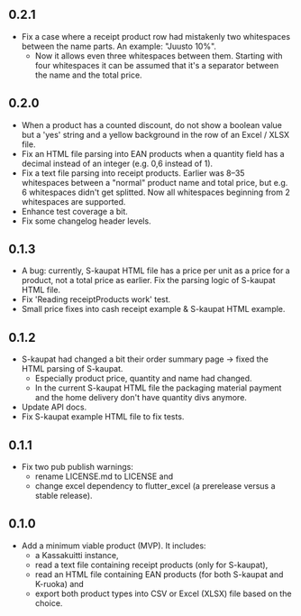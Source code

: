 ## 0.2.1

- Fix a case where a receipt product row had mistakenly two whitespaces between the name parts. An example: "Juusto  10%".
    - Now it allows even three whitespaces between them. Starting with four whitespaces it can be assumed that it's a separator between the name and the total price.

## 0.2.0

- When a product has a counted discount, do not show a boolean value but a 'yes' string and a yellow background in the row of an Excel / XLSX file.
- Fix an HTML file parsing into EAN products when a quantity field has a decimal instead of an integer (e.g. 0,6 instead of 1).
- Fix a text file parsing into receipt products. Earlier was 8–35 whitespaces between a "normal" product name and total price, but e.g. 6 whitespaces didn't get splitted. Now all whitespaces beginning from 2 whitespaces are supported.
- Enhance test coverage a bit.
- Fix some changelog header levels.

## 0.1.3

- A bug: currently, S-kaupat HTML file has a price per unit as a price for a product, not a total price as earlier. Fix the parsing logic of S-kaupat HTML file.
- Fix 'Reading receiptProducts work' test.
- Small price fixes into cash receipt example & S-kaupat HTML example.

## 0.1.2

- S-kaupat had changed a bit their order summary page -> fixed the HTML parsing of S-kaupat.
    - Especially product price, quantity and name had changed.
    - In the current S-kaupat HTML file the packaging material payment and the home delivery don't have quantity divs anymore.
- Update API docs.
- Fix S-kaupat example HTML file to fix tests.

## 0.1.1

- Fix two pub publish warnings:
    - rename LICENSE.md to LICENSE and
    - change excel dependency to flutter_excel (a prerelease versus a stable release).

## 0.1.0

- Add a minimum viable product (MVP). It includes:
    - a Kassakuitti instance,
    - read a text file containing receipt products (only for S-kaupat),
    - read an HTML file containing EAN products (for both S-kaupat and K-ruoka) and
    - export both product types into CSV or Excel (XLSX) file based on the choice.

